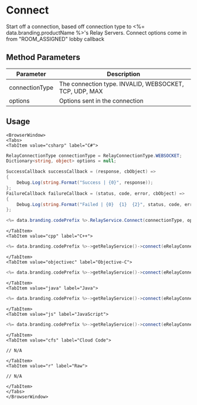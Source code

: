 # Connect

Start off a connection, based off connection type to <%= data.branding.productName %>'s Relay Servers.  Connect options come in from "ROOM_ASSIGNED" lobby callback

## Method Parameters
Parameter | Description
--------- | -----------
connectionType | The connection type. INVALID, WEBSOCKET, TCP, UDP, MAX
options | Options sent in the connection

## Usage

```mdx-code-block
<BrowserWindow>
<Tabs>
<TabItem value="csharp" label="C#">
```

```csharp
RelayConnectionType connectionType = RelayConnectionType.WEBSOCKET;
Dictionary<string, object> options = null;

SuccessCallback successCallback = (response, cbObject) =>
{
    Debug.Log(string.Format("Success | {0}", response));
};
FailureCallback failureCallback = (status, code, error, cbObject) =>
{
    Debug.Log(string.Format("Failed | {0}  {1}  {2}", status, code, error));
};

<%= data.branding.codePrefix %>.RelayService.Connect(connectionType, options, successCallback, failureCallback);
```

```mdx-code-block
</TabItem>
<TabItem value="cpp" label="C++">
```

```cpp
<%= data.branding.codePrefix %>->getRelayService()->connect(eRelayConnectionType.WEBSOCKET, server.host, port, server.passcode, server.lobbyId, this);
```

```mdx-code-block
</TabItem>
<TabItem value="objectivec" label="Objective-C">
```

```cpp
<%= data.branding.codePrefix %>->getRelayService()->connect(eRelayConnectionType.WEBSOCKET, server.host, port, server.passcode, server.lobbyId, this);
```

```mdx-code-block
</TabItem>
<TabItem value="java" label="Java">
```

```cpp
<%= data.branding.codePrefix %>->getRelayService()->connect(eRelayConnectionType.WEBSOCKET, server.host, port, server.passcode, server.lobbyId, this);
```

```mdx-code-block
</TabItem>
<TabItem value="js" label="JavaScript">
```

```cpp
<%= data.branding.codePrefix %>->getRelayService()->connect(eRelayConnectionType.WEBSOCKET, server.host, port, server.passcode, server.lobbyId, this);
```

```mdx-code-block
</TabItem>
<TabItem value="cfs" label="Cloud Code">
```

```cfscript
// N/A
```

```mdx-code-block
</TabItem>
<TabItem value="r" label="Raw">
```

```cfscript
// N/A
```

```mdx-code-block
</TabItem>
</Tabs>
</BrowserWindow>
```

